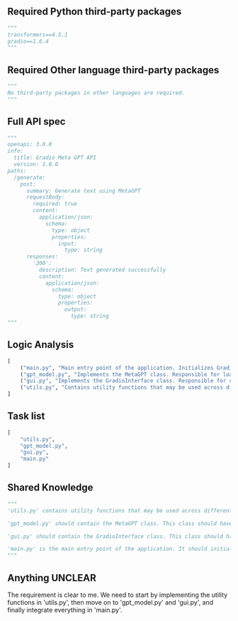 ## Required Python third-party packages
```python
"""
transformers==4.5.1
gradio==1.6.4
"""
```

## Required Other language third-party packages
```python
"""
No third-party packages in other languages are required.
"""
```

## Full API spec
```python
"""
openapi: 3.0.0
info:
  title: Gradio Meta GPT API
  version: 1.0.0
paths:
  /generate:
    post:
      summary: Generate text using MetaGPT
      requestBody:
        required: true
        content:
          application/json:
            schema:
              type: object
              properties:
                input:
                  type: string
      responses:
        '200':
          description: Text generated successfully
          content:
            application/json:
              schema:
                type: object
                properties:
                  output:
                    type: string
"""
```

## Logic Analysis
```python
[
    ("main.py", "Main entry point of the application. Initializes GradioInterface and MetaGPT. Handles the flow of getting input, generating text, and displaying output."),
    ("gpt_model.py", "Implements the MetaGPT class. Responsible for loading the model and generating text."),
    ("gui.py", "Implements the GradioInterface class. Responsible for creating the GUI and handling user interactions."),
    ("utils.py", "Contains utility functions that may be used across different modules.")
]
```

## Task list
```python
[
    "utils.py",
    "gpt_model.py",
    "gui.py",
    "main.py"
]
```

## Shared Knowledge
```python
"""
'utils.py' contains utility functions that may be used across different modules. For example, it may contain a function for handling exceptions during model loading or text generation.

'gpt_model.py' should contain the MetaGPT class. This class should have a method 'generate_text' that takes a string as input and returns a string as output. The input string is the prompt for the GPT model and the output string is the generated text.

'gui.py' should contain the GradioInterface class. This class should have methods for creating the GUI and displaying output. The GUI should have a text input field for the user to enter the prompt and a text display area to show the generated text.

'main.py' is the main entry point of the application. It should initialize GradioInterface and MetaGPT, and handle the flow of getting input, generating text, and displaying output.
"""
```

## Anything UNCLEAR
The requirement is clear to me. We need to start by implementing the utility functions in 'utils.py', then move on to 'gpt_model.py' and 'gui.py', and finally integrate everything in 'main.py'.